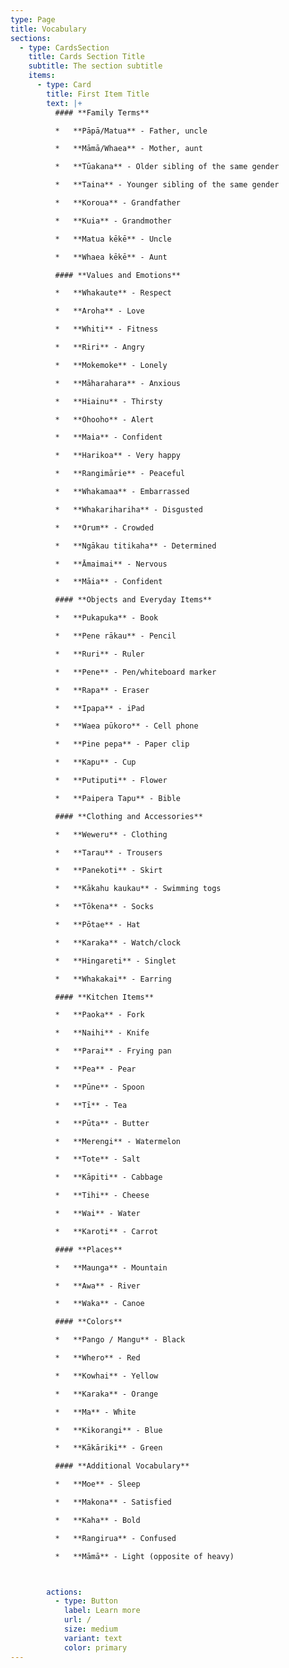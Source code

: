 ```yaml
---
type: Page
title: Vocabulary
sections:
  - type: CardsSection
    title: Cards Section Title
    subtitle: The section subtitle
    items:
      - type: Card
        title: First Item Title
        text: |+
          #### **Family Terms**

          *   **Pāpā/Matua** - Father, uncle

          *   **Māmā/Whaea** - Mother, aunt

          *   **Tūakana** - Older sibling of the same gender

          *   **Taina** - Younger sibling of the same gender

          *   **Koroua** - Grandfather

          *   **Kuia** - Grandmother

          *   **Matua kēkē** - Uncle

          *   **Whaea kēkē** - Aunt

          #### **Values and Emotions**

          *   **Whakaute** - Respect

          *   **Aroha** - Love

          *   **Whiti** - Fitness

          *   **Riri** - Angry

          *   **Mokemoke** - Lonely

          *   **Māharahara** - Anxious

          *   **Hiainu** - Thirsty

          *   **Ohooho** - Alert

          *   **Maia** - Confident

          *   **Harikoa** - Very happy

          *   **Rangimārie** - Peaceful

          *   **Whakamaa** - Embarrassed

          *   **Whakarihariha** - Disgusted

          *   **Orum** - Crowded

          *   **Ngākau titikaha** - Determined

          *   **Āmaimai** - Nervous

          *   **Māia** - Confident

          #### **Objects and Everyday Items**

          *   **Pukapuka** - Book

          *   **Pene rākau** - Pencil

          *   **Ruri** - Ruler

          *   **Pene** - Pen/whiteboard marker

          *   **Rapa** - Eraser

          *   **Ipapa** - iPad

          *   **Waea pūkoro** - Cell phone

          *   **Pine pepa** - Paper clip

          *   **Kapu** - Cup

          *   **Putiputi** - Flower

          *   **Paipera Tapu** - Bible

          #### **Clothing and Accessories**

          *   **Weweru** - Clothing

          *   **Tarau** - Trousers

          *   **Panekoti** - Skirt

          *   **Kākahu kaukau** - Swimming togs

          *   **Tōkena** - Socks

          *   **Pōtae** - Hat

          *   **Karaka** - Watch/clock

          *   **Hingareti** - Singlet

          *   **Whakakai** - Earring

          #### **Kitchen Items**

          *   **Paoka** - Fork

          *   **Naihi** - Knife

          *   **Parai** - Frying pan

          *   **Pea** - Pear

          *   **Pūne** - Spoon

          *   **Tī** - Tea

          *   **Pūta** - Butter

          *   **Merengi** - Watermelon

          *   **Tote** - Salt

          *   **Kāpiti** - Cabbage

          *   **Tihi** - Cheese

          *   **Wai** - Water

          *   **Karoti** - Carrot

          #### **Places**

          *   **Maunga** - Mountain

          *   **Awa** - River

          *   **Waka** - Canoe

          #### **Colors**

          *   **Pango / Mangu** - Black

          *   **Whero** - Red

          *   **Kowhai** - Yellow

          *   **Karaka** - Orange

          *   **Ma** - White

          *   **Kikorangi** - Blue

          *   **Kākāriki** - Green

          #### **Additional Vocabulary**

          *   **Moe** - Sleep

          *   **Makona** - Satisfied

          *   **Kaha** - Bold

          *   **Rangirua** - Confused

          *   **Māmā** - Light (opposite of heavy)



        actions:
          - type: Button
            label: Learn more
            url: /
            size: medium
            variant: text
            color: primary
---
```

